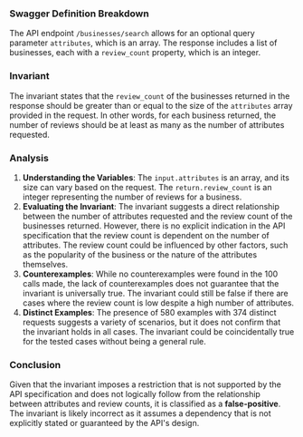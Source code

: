 ### Swagger Definition Breakdown
The API endpoint `/businesses/search` allows for an optional query parameter `attributes`, which is an array. The response includes a list of businesses, each with a `review_count` property, which is an integer.

### Invariant
The invariant states that the `review_count` of the businesses returned in the response should be greater than or equal to the size of the `attributes` array provided in the request. In other words, for each business returned, the number of reviews should be at least as many as the number of attributes requested.

### Analysis
1. **Understanding the Variables**: The `input.attributes` is an array, and its size can vary based on the request. The `return.review_count` is an integer representing the number of reviews for a business.
2. **Evaluating the Invariant**: The invariant suggests a direct relationship between the number of attributes requested and the review count of the businesses returned. However, there is no explicit indication in the API specification that the review count is dependent on the number of attributes. The review count could be influenced by other factors, such as the popularity of the business or the nature of the attributes themselves.
3. **Counterexamples**: While no counterexamples were found in the 100 calls made, the lack of counterexamples does not guarantee that the invariant is universally true. The invariant could still be false if there are cases where the review count is low despite a high number of attributes.
4. **Distinct Examples**: The presence of 580 examples with 374 distinct requests suggests a variety of scenarios, but it does not confirm that the invariant holds in all cases. The invariant could be coincidentally true for the tested cases without being a general rule.

### Conclusion
Given that the invariant imposes a restriction that is not supported by the API specification and does not logically follow from the relationship between attributes and review counts, it is classified as a **false-positive**. The invariant is likely incorrect as it assumes a dependency that is not explicitly stated or guaranteed by the API's design.
